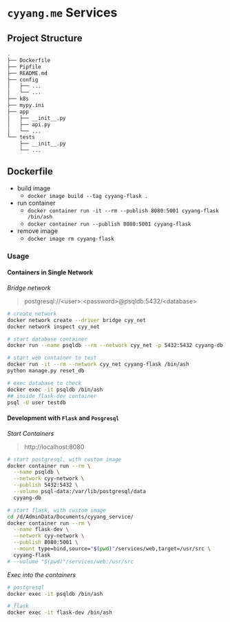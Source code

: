 
# `cyyang.me` Services

## Project Structure

```bash
.
├── Dockerfile
├── Pipfile
├── README.md
├── config
│   ├── ...
│   └── ...
├── k8s
├── mypy.ini
├── app
│   ├── __init__.py
│   ├── api.py
│   └── ...
└── tests
    ├── __init__.py
    └── ...
```

## Dockerfile

+ build image 
  + `docker image build --tag cyyang-flask .`
+ run container
  + `docker container run -it --rm --publish 8080:5001 cyyang-flask /bin/ash`
  + `docker container run --publish 8080:5001 cyyang-flask`
+ remove image
  + `docker image rm cyyang-flask`

### Usage

#### Containers in Single Network

_Bridge network_  

> postgresql://\<user>:\<password>@psqldb:5432/\<database>

```bash
# create network
docker network create --driver bridge cyy_net
docker network inspect cyy_net

# start database container
docker run --name psqldb --rm --network cyy_net -p 5432:5432 cyyang-db

# start web container to test
docker run -it --rm --network cyy_net cyyang-flask /bin/ash
python manage.py reset_db

# exec database to check
docker exec -it psqldb /bin/ash
## inside flask-dev container
psql -U user testdb

```

#### Development with `Flask` and `Posgresql`

_Start Containers_

> http://localhost:8080

```bash
# start postgresql, with custom image
docker container run --rm \
  --name psqldb \
  --network cyy-network \
  --publish 5432:5432 \
  --volume psql-data:/var/lib/postgresql/data
  cyyang-db
```

```bash
# start flask, with custom image
cd /d/AdminData/Documents/cyyang_service/
docker container run --rm \
  --name flask-dev \
  --network cyy-network \
  --publish 8080:5001 \
  --mount type=bind,source="$(pwd)"/services/web,target=/usr/src \
  cyyang-flask
# --volume "$(pwd)"/services/web:/usr/src
```

_Exec into the containers_

```bash
# postgresql
docker exec -it psqldb /bin/ash

# flask
docker exec -it flask-dev /bin/ash
```